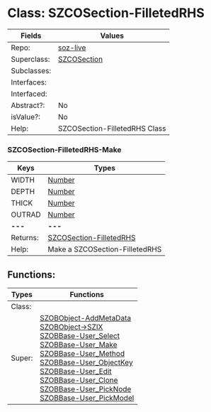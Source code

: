 
# Class:	SZCOSection-FilletedRHS

| Fields | Values |
| --------- | --------- |
| Repo: | [soz-live](/repos/soz-live.html) |
| Superclass: | [SZCOSection](SZCOSection.html) |
| Subclasses: |  |
| Interfaces: |  |
| Interfaced: |  |
| Abstract?: | No |
| isValue?: | No |
| Help: | SZCOSection-FilletedRHS Class |

### SZCOSection-FilletedRHS-Make

| Keys | Types |
| --------- | --------- |
| WIDTH | [Number](Number.html) |
| DEPTH | [Number](Number.html) |
| THICK | [Number](Number.html) |
| OUTRAD | [Number](Number.html) |
| **---** | **---** |
| Returns: | [SZCOSection-FilletedRHS](SZCOSection-FilletedRHS.html) |
| Help: | Make a SZCOSection-FilletedRHS |


## Functions:

| Types | Functions |
| --------- | --------- |
| Class: |  |
| Super: | [SZOBObject-AddMetaData](SZOBObject.html) <br> [SZOBObject->SZIX](SZOBObject.html) <br> [SZOBBase-User_Select](SZOBBase.html) <br> [SZOBBase-User_Make](SZOBBase.html) <br> [SZOBBase-User_Method](SZOBBase.html) <br> [SZOBBase-User_ObjectKey](SZOBBase.html) <br> [SZOBBase-User_Edit](SZOBBase.html) <br> [SZOBBase-User_Clone](SZOBBase.html) <br> [SZOBBase-User_PickNode](SZOBBase.html) <br> [SZOBBase-User_PickModel](SZOBBase.html) |


